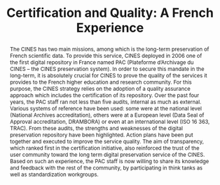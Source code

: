 ---
abstract: 'The CINES has two main missions, among which is the long-term preservation
  of French scientific data. To provide this service, CINES deployed in 2006 one of
  the first digital repository in France named PAC (Plateforme d’Archivage du CINES
  – the CINES preservation system).

  In order to secure this mandate in the long-term, it is absolutely crucial for CINES
  to prove the quality of the services it provides to the French higher education
  and research community. For this purpose, the CINES strategy relies on the adoption
  of a quality assurance approach which includes the certification of its repository.

  Over the past four years, the PAC staff ran not less than five audits, internal
  as much as external. Various systems of reference have been used: some were at the
  national level (National Archives accreditation), others were at a European level
  (Data Seal of Approval accreditation, DRAMBORA) or even at an international level
  (ISO 16 363, TRAC).

  From these audits, the strengths and weaknesses of the digital preservation repository
  have been highlighted. Action plans have been put together and executed to improve
  the service quality. The aim of transparency, which ranked first in the certification
  initiative, also reinforced the trust of the user community toward the long term
  digital preservation service of the CINES. Based on such an experience, the PAC
  staff is now willing to share its knowledge and feedback with the rest of the community,
  by participating in think tanks as well as standardization workgroups.'
creators:
- Massol, Marion
- Béchard, Lorène
- Rouchon, Olivier
date: null
document_url: https://services.phaidra.univie.ac.at/api/object/o:294203/download
grand_parent: iPRES
institutions: []
keywords:
- singapore
- certification
- audit
- quality
- trust
- long-term preservation
- archive
- risk management
- metrics and assessment
landing_page_url: https://phaidra.univie.ac.at/o:294203
language: eng
layout: publication
license: CC BY-SA 3.0 AT
notes_url: null
parent: iPRES 2011
publication_type: paper
size: 705316
slides_url: null
source_name: iPRES
title: 'Certification and Quality: A French Experience'
year: 2011
---